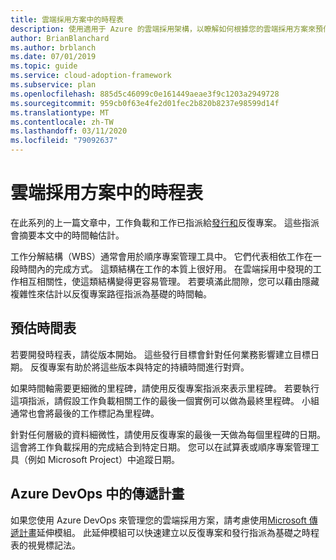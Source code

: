 ```yaml
---
title: 雲端採用方案中的時程表
description: 使用適用于 Azure 的雲端採用架構，以瞭解如何根據您的雲端採用方案來預估時程表。
author: BrianBlanchard
ms.author: brblanch
ms.date: 07/01/2019
ms.topic: guide
ms.service: cloud-adoption-framework
ms.subservice: plan
ms.openlocfilehash: 885d5c46099c0e161449aeae3f9c1203a2949728
ms.sourcegitcommit: 959cb0f63e4fe2d01fec2b820b8237e98599d14f
ms.translationtype: MT
ms.contentlocale: zh-TW
ms.lasthandoff: 03/11/2020
ms.locfileid: "79092637"
---
```

# <a name="timelines-in-a-cloud-adoption-plan"></a>雲端採用方案中的時程表

在此系列的上一篇文章中，工作負載和工作已指派給[發行和](./iteration-paths.md)反復專案。 這些指派會摘要本文中的時間軸估計。

工作分解結構（WBS）通常會用於順序專案管理工具中。 它們代表相依工作在一段時間內的完成方式。 這類結構在工作的本質上很好用。 在雲端採用中發現的工作相互相關性，使這類結構變得更容易管理。 若要填滿此間隙，您可以藉由隱藏複雜性來估計以反復專案路徑指派為基礎的時間軸。

## <a name="estimate-timelines"></a>預估時間表

若要開發時程表，請從版本開始。 這些發行目標會針對任何業務影響建立目標日期。 反復專案有助於將這些版本與特定的持續時間進行對齊。

如果時間軸需要更細微的里程碑，請使用反復專案指派來表示里程碑。 若要執行這項指派，請假設工作負載相關工作的最後一個實例可以做為最終里程碑。 小組通常也會將最後的工作標記為里程碑。

針對任何層級的資料細微性，請使用反復專案的最後一天做為每個里程碑的日期。 這會將工作負載採用的完成結合到特定日期。 您可以在試算表或順序專案管理工具（例如 Microsoft Project）中追蹤日期。

## <a name="delivery-plans-in-azure-devops"></a>Azure DevOps 中的傳遞計畫

如果您使用 Azure DevOps 來管理您的雲端採用方案，請考慮使用[Microsoft 傳遞計畫](https://marketplace.visualstudio.com/items?itemName=ms.vss-plans)延伸模組。 此延伸模組可以快速建立以反復專案和發行指派為基礎之時程表的視覺標記法。
